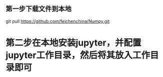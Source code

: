 ## 第一步下载文件到本地

git pull https://github.com/feichenchina/Numpy.git

# 第二步在本地安装jupyter，并配置jupyter工作目录，然后将其放入工作目录即可

